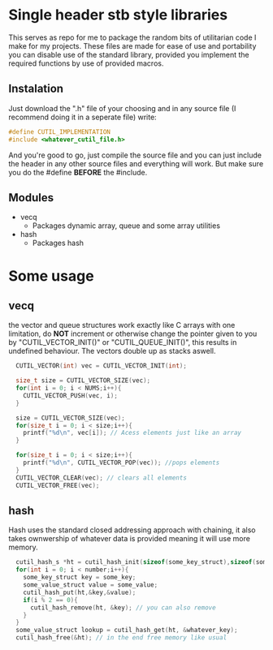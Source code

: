# Single header stb style libraries

This serves as repo for me to package the random bits of utilitarian code I make for my  projects.
These files are made for ease of use and portability you can disable use of the standard library,
provided you implement the required functions by use of provided macros.

## Instalation

Just download the ".h" file of your choosing and in any source file (I recommend doing it in a seperate file) write: 
```C 
#define CUTIL_IMPLEMENTATION
#include <whatever_cutil_file.h>
```

And you're good to go, just compile the source file and you can just include the header in any other source files and everything will work.
But make sure you do the #define **BEFORE** the #include.

## Modules

 - vecq
    - Packages dynamic array, queue and some array utilities
 - hash
    - Packages hash

# Some usage

## vecq 

the vector and queue structures work exactly like C arrays with one limitation,
do **NOT** increment or otherwise change the pointer given to you by "CUTIL_VECTOR_INIT()" or "CUTIL_QUEUE_INIT()",
this results in undefined behaviour. The vectors double up as stacks aswell.

```C
  CUTIL_VECTOR(int) vec = CUTIL_VECTOR_INIT(int);

  size_t size = CUTIL_VECTOR_SIZE(vec);
  for(int i = 0; i < NUMS;i++){
    CUTIL_VECTOR_PUSH(vec, i);
  }

  size = CUTIL_VECTOR_SIZE(vec);
  for(size_t i = 0; i < size;i++){
    printf("%d\n", vec[i]); // Acess elements just like an array
  }

  for(size_t i = 0; i < size;i++){
    printf("%d\n", CUTIL_VECTOR_POP(vec)); //pops elements
  }
  CUTIL_VECTOR_CLEAR(vec); // clears all elements
  CUTIL_VECTOR_FREE(vec);
```

## hash

Hash uses the standard closed addressing approach with chaining, it also takes ownwership of whatever data is provided
meaning it will use more memory.

```C
  cutil_hash_s *ht = cutil_hash_init(sizeof(some_key_struct),sizeof(some_value_struct),cmp_func);  
  for(int i = 0; i < number;i++){
    some_key_struct key = some_key;
    some_value_struct value = some_value;
    cutil_hash_put(ht,&key,&value); 
    if(i % 2 == 0){
      cutil_hash_remove(ht, &key); // you can also remove
    }
  }
  some_value_struct lookup = cutil_hash_get(ht, &whatever_key);
  cutil_hash_free(&ht); // in the end free memory like usual
```

